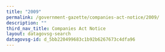 ```yaml
---
title: "2009"
permalink: /government-gazette/companies-act-notice/2009/
description: ""
third_nav_title: Companies Act Notice
layout: datagovsg-search
datagovsg-id: d_5bb220499683c1b92b6267673c4dfa96
---
```

